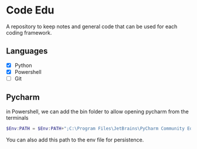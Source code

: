 # Code Edu
A repository to keep notes and general code that can be used for each coding framework.
## Languages
- [X] Python
- [X] Powershell
- [ ] Git
## Pycharm
in Powershell, we can add the bin folder to allow opening pycharm from the terminals
```powershell
$Env:PATH = $Env:PATH+";C:\Program Files\JetBrains\PyCharm Community Edition 2022.1.1\bin"
```
You can also add this path to the env file for persistence.